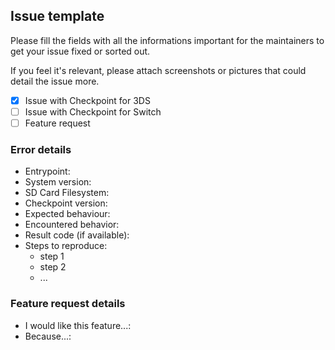 ## Issue template

Please fill the fields with all the informations important for the maintainers to get your issue fixed or sorted out.

If you feel it's relevant, please attach screenshots or pictures that could detail the issue more.

* [x] Issue with Checkpoint for 3DS
* [ ] Issue with Checkpoint for Switch
* [ ] Feature request

### Error details

* Entrypoint:
* System version:
* SD Card Filesystem:
* Checkpoint version:
* Expected behaviour:
* Encountered behavior:
* Result code (if available):
* Steps to reproduce:
  * step 1
  * step 2
  * ...
  
### Feature request details

* I would like this feature...:
* Because...: